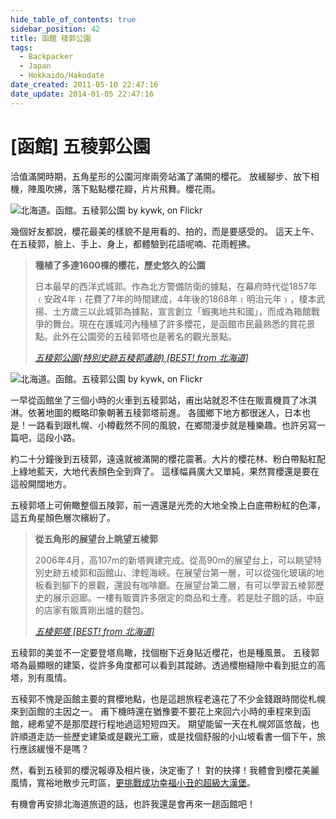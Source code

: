 ```yaml
---
hide_table_of_contents: true
sidebar_position: 42
title: 函館 稜郭公園
tags:
  - Backpacker
  - Japan
  - Hokkaido/Hakodate
date_created: 2011-05-10 22:47:16
date_update: 2014-01-05 22:47:16
---
```


[函館] 五稜郭公園
===============

洽值滿開時期，五角星形的公園河岸兩旁站滿了滿開的櫻花。
放緩腳步、放下相機，陣風吹拂，落下點點櫻花瓣，片片飛舞。櫻花雨。

![北海道。函館。五稜郭公園 by kywk, on Flickr](http://farm9.staticflickr.com/8002/7249004266_c3a745dbdd_c.jpg)

幾個好友都說，櫻花最美的樣貌不是用看的、拍的，而是要感受的。
這天上午、在五稜郭，臉上、手上、身上，都體驗到花語呢喃、花雨輕拂。

> __種植了多達1600棵的櫻花，歷史悠久的公園__
>
> 日本最早的西洋式城郭。作為北方警備防衛的據點，在幕府時代從1857年﹙安政4年﹚花費了7年的時間建成，4年後的1868年﹙明治元年﹚，榎本武揚、土方歲三以此城郭為據點，宣言創立「蝦夷地共和國」，而成為箱館戰爭的舞台。現在在護城河內種植了許多櫻花，是函館市民最熟悉的賞花景點。此外在公園旁的五稜郭塔也是著名的觀光景點。
>
> _[五稜郭公園(特別史跡五稜郭遺跡) [BEST! from 北海道]](http://goo.gl/9Non7)_

![北海道。函館。五稜郭公園 by kywk, on Flickr](http://farm8.staticflickr.com/7225/7248998320_c89edce7a5.jpg)

一早從函館坐了三個小時的火車到五稜郭站，甫出站就忍不住在販賣機買了冰淇淋。依著地圖的概略印象朝著五稜郭塔前進。
各國鄉下地方都很迷人，日本也是！一路看到跟札幌、小樽截然不同的風貌，在鄉間漫步就是種樂趣。也許另寫一篇吧，這段小路。

約二十分鐘後到五稜郭，遠遠就被滿開的櫻花震著。大片的櫻花林、粉白帶點紅配上綠地藍天，大地代表顏色全到齊了。
這樣幅員廣大又單純，果然賞櫻還是要在這般開闊地方。

五稜郭塔上可俯瞰整個五陵郭，前一週還是光禿的大地全換上白底帶粉紅的色澤，這五角星顏色層次繽紛了。

> __從五角形的展望台上眺望五棱郭__
>
> 2006年4月，高107m的新塔興建完成。從高90m的展望台上，可以眺望特別史跡五棱郭和函館山、津輕海峽。在展望台第一層，可以從強化玻璃的地板看到腳下的景觀，還設有咖啡廳。在展望台第二層，有可以學習五棱郭歷史的展示迴廊。一樓有販賣許多限定的商品和土產。若是肚子餓的話，中庭的店家有販賣剛出爐的麵包。
>
> _[五棱郭塔 [BEST! from 北海道]](http://goo.gl/PrQzl)_

五稜郭的美並不一定要登塔鳥瞰，找個樹下近身貼近櫻花，也是種風景。
五稜郭塔為最顯眼的建築，從許多角度都可以看到其蹤跡。透過櫻樹縫隙中看到挺立的高塔，別有風情。

五稜郭不愧是函館主要的賞櫻地點，也是這趟旅程老遠花了不少金錢跟時間從札幌來到函館的主因之一。
甫下機時還在猶豫要不要花上來回六小時的車程來到函館，總希望不是那麼趕行程地過這短短四天。
期望能留一天在札幌郊區悠哉，也許順道走訪一些歷史建築或是觀光工廠，或是找個舒服的小山坡看書一個下午，旅行應該緩慢不是嗎？

然，看到五稜郭的櫻況報導及相片後，決定衝了！
對的抉擇！我體會到櫻花美麗風情，寬裕地散步元町區，[更挑戰成功幸福小丑的超級大漢堡](http://goo.gl/uwVmwg)。

有機會再安排北海道旅遊的話，也許我還是會再來一趟函館吧！
